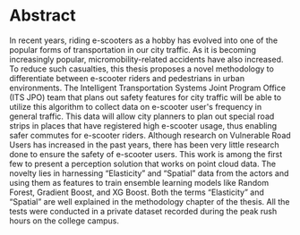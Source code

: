 # Abstract

In recent years, riding e-scooters as a hobby has evolved into one of the popular forms of transportation in our city traffic. As it is becoming increasingly popular, micromobility-related accidents have also increased. To reduce such casualties, this thesis proposes a novel methodology to differentiate between e-scooter riders and pedestrians in urban environments. The Intelligent Transportation Systems Joint Program Office (ITS JPO) team that plans out safety features for city traffic will be able to utilize this algorithm to collect data on e-scooter user's frequency in general traffic. This data will allow city planners to plan out special road strips in places that have registered high e-scooter usage, thus enabling safer commutes for e-scooter riders. Although research on Vulnerable Road Users has increased in the past years, there has been very little research done to ensure the safety of e-scooter users. This work is among the first few to present a perception solution that works on point cloud data. The novelty lies in harnessing “Elasticity” and “Spatial” data from the actors and using them as features to train ensemble learning models like Random Forest, Gradient Boost, and XG Boost. Both the terms “Elasticity” and “Spatial” are well explained in the methodology chapter of the thesis. All the tests were conducted in a private dataset recorded during the peak rush hours on the college campus.
